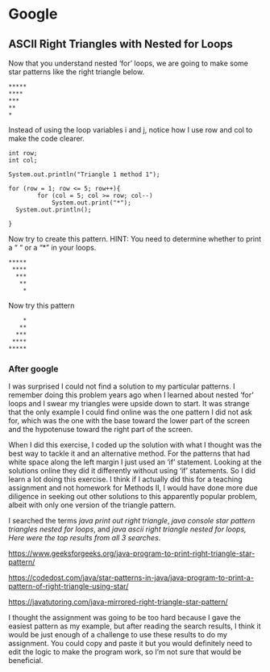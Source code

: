 # Google
## ASCII Right Triangles with Nested for Loops

Now that you understand nested ‘for’  loops, we are going to make some star patterns like the right triangle below.

    *****
    ****
    ***
    **
    *

Instead of using the loop variables i and j, notice how I use row and col to make the code clearer.

    int row;
    int col;
    
    System.out.println("Triangle 1 method 1");
    
    for (row = 1; row <= 5; row++){
            for (col = 5; col >= row; col--)
                System.out.print("*");
      System.out.println();
            
    }

Now try to create this pattern. HINT: You need to determine whether to print a “ “ or a “*” in your loops.
    
    *****
     ****
      ***
       **
        *
        
Now try this pattern

        *
       ** 
      ***
     ****
    ***** 
### After google

I was surprised I could not find a solution to my particular patterns. I remember doing this problem years ago when I learned about nested ‘for’ loops and I swear my triangles were upside down to start. It was strange that the only example I could find online was the one pattern I did not ask for, which was the one with the base toward the lower part of the screen and the hypotenuse toward the right part of the screen. 

When I did this exercise, I coded up the solution with what I thought was the best way to tackle it and an alternative method. For the patterns that had white space along the left margin I just used an ‘if’ statement. Looking at the solutions online they did it differently without using ‘if’ statements. So I did learn a lot doing this exercise. I think if I actually did this for a teaching assignment and not homework for Methods II, I would have done more due diligence in seeking out other solutions to this apparently popular problem, albeit with only one version of the triangle pattern. 

I searched the terms *java print out right triangle*, *java console star pattern triangles nested for loops*, and *java ascii right triangle nested for loops, Here were the top results from all 3 searches*.

https://www.geeksforgeeks.org/java-program-to-print-right-triangle-star-pattern/

https://codedost.com/java/star-patterns-in-java/java-program-to-print-a-pattern-of-right-triangle-using-star/

https://javatutoring.com/java-mirrored-right-triangle-star-pattern/

I thought the assignment was going to be too hard because I gave the easiest pattern as my example, but after reading the search results, I think it would be just enough of a challenge to use these results to do my assignment.  You could copy and paste it but you would definitely need to edit the logic to make the program work, so I’m not sure that would be beneficial.
